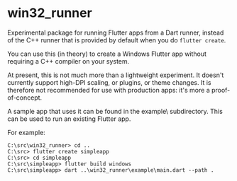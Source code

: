 # win32_runner

Experimental package for running Flutter apps from a Dart runner, instead of the
C++ runner that is provided by default when you do `flutter create`.

You can use this (in theory) to create a Windows Flutter app without requiring a
C++ compiler on your system.

At present, this is not much more than a lightweight experiment. It doesn't
currently support high-DPI scaling, or plugins, or theme changes. It is
therefore not recommended for use with production apps: it's more a
proof-of-concept.

A sample app that uses it can be found in the example\ subdirectory. This can be
used to run an existing Flutter app.

For example:

```text
C:\src\win32_runner> cd ..
C:\src> flutter create simpleapp
C:\src> cd simpleapp
C:\src\simpleapp> flutter build windows
C:\src\simpleapp> dart ..\win32_runner\example\main.dart --path .
```
